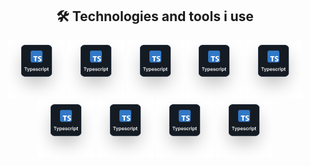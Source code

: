 <h2 align="center">🛠️ Technologies and tools i use</h2>

<p align="center">
  <img 
    src="./src/global/asset/illustration/typescript.svg"
    width="91px"
    alt="typescript"   
  />
  <img 
    src="./src/global/asset/illustration/typescript.svg"
    width="91px"
    alt="typescript"   
  />
  <img 
    src="./src/global/asset/illustration/typescript.svg"
    width="91px"
    alt="typescript"   
  />
  <img 
    src="./src/global/asset/illustration/typescript.svg"
    width="91px"
    alt="typescript"   
  />
  <img 
    src="./src/global/asset/illustration/typescript.svg"
    width="91px"
    alt="typescript"   
  />
  <img 
    src="./src/global/asset/illustration/typescript.svg"
    width="91px"
    alt="typescript"   
  />
  <img 
    src="./src/global/asset/illustration/typescript.svg"
    width="91px"
    alt="typescript"   
  />
  <img 
    src="./src/global/asset/illustration/typescript.svg"
    width="91px"
    alt="typescript"   
  />
  <img 
    src="./src/global/asset/illustration/typescript.svg"
    width="91px"
    alt="typescript"   
  />
</p>